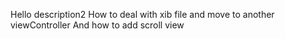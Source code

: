 Hello description2
How to deal with xib file and move to another viewController 
And how to add scroll view
